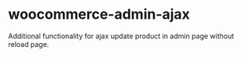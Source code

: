# woocommerce-admin-ajax
Additional functionality for ajax update product in admin page without reload page.
